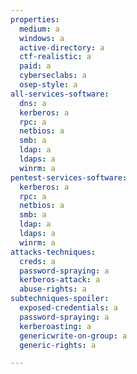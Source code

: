 ```yaml
---
properties:
  medium: a
  windows: a
  active-directory: a
  ctf-realistic: a
  paid: a
  cyberseclabs: a
  osep-style: a
all-services-software:
  dns: a
  kerberos: a
  rpc: a
  netbios: a
  smb: a
  ldap: a
  ldaps: a
  winrm: a
pentest-services-software:
  kerberos: a
  rpc: a
  netbios: a
  smb: a
  ldap: a
  ldaps: a
  winrm: a
attacks-techniques:
  creds: a
  password-spraying: a
  kerberos-attack: a
  abuse-rights: a
subtechniques-spoiler:
  exposed-credentials: a
  password-spraying: a
  kerberoasting: a
  genericwrite-on-group: a
  generic-rights: a

---
```


